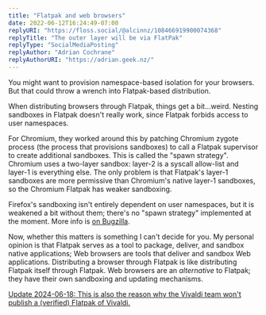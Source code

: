 ```yaml
---
title: "Flatpak and web browsers"
date: 2022-06-12T16:24:49-07:00
replyURI: "https://floss.social/@alcinnz/108466919900074368"
replyTitle: "The outer layer will be via FlatPak"
replyType: "SocialMediaPosting"
replyAuthor: "Adrian Cochrane"
replyAuthorURI: "https://adrian.geek.nz/"
---
```

You might want to provision namespace-based isolation for your browsers. But that could throw a wrench into Flatpak-based distribution.

When distributing browsers through Flatpak, things get a bit...weird. Nesting sandboxes in Flatpak doesn't really work, since Flatpak forbids access to user namespaces.

For Chromium, they worked around this by patching Chromium zygote process (the process that provisions sandboxes) to call a Flatpak supervisor to create additional sandboxes. This is called the "spawn strategy". Chromium uses a two-layer sandbox: layer-2 is a syscall allow-list and layer-1 is everything else. The only problem is that Flatpak's layer-1 sandboxes are more permissive than Chromium's native layer-1 sandboxes, so the Chromium Flatpak has weaker sandboxing.

Firefox's sandboxing isn't entirely dependent on user namespaces, but it is weakened a bit without them; there's no "spawn strategy" implemented at the moment. More info is [on Bugzilla](https://bugzilla.mozilla.org/show_bug.cgi?id=1756236).

Now, whether this matters is something I can't decide for you. My personal opinion is that Flatpak serves as a tool to package, deliver, and sandbox native applications; Web browsers are tools that deliver and sandbox Web applications. Distributing a browser through Flatpak is like distributing Flatpak itself through Flatpak. Web browsers are an _alternative_ to Flatpak; they have their own sandboxing and updating mechanisms.

<ins datetime="2024-06-18" cite="https://forum.vivaldi.net/topic/33411/flatpak-support/192?lang=en-US">Update <time>2024-06-18</time>: [This is also the reason why the Vivaldi team won't publish a (verified) Flatpak of Vivaldi](https://forum.vivaldi.net/topic/33411/flatpak-support/192?lang=en-US).</ins>
